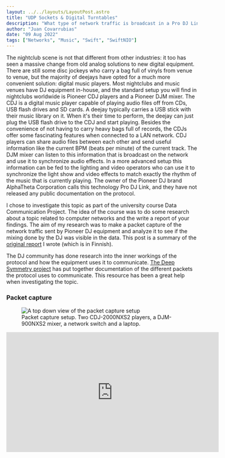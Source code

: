 ```yaml
---
layout: ../../layouts/LayoutPost.astro
title: "UDP Sockets & Digital Turntables"
description: "What type of network traffic is broadcast in a Pro DJ Link network? Investigating the packets sent by Pioneer DJ equipment and creating a Swift application to parse it."
author: "Juan Covarrubias"
date: "09 Aug 2022"
tags: ["Networks", "Music", "Swift", "SwiftNIO"]
---
```

The nightclub scene is not that different from other industries: it too has seen a massive change from old analog solutions to new digital equipment. There are still some disc jockeys who carry a bag full of vinyls from venue to venue, but the majority of deejays have opted for a much more convenient solution: digital music players. Most nightclubs and music venues have DJ equipment in-house, and the standard setup you will find in nightclubs worldwide is Pioneer CDJ players and a Pioneer DJM mixer. The CDJ is a digital music player capable of playing audio files off from CDs, USB flash drives and SD cards. A deejay typically carries a USB stick with their music library on it. When it's their time to perform, the deejay can just plug the USB flash drive to the CDJ and start playing. Besides the convenience of not having to carry heavy bags full of records, the CDJs offer some fascinating features when connected to a LAN network. CDJ players can share audio files between each other and send useful information like the current BPM (beats per minute) of the current track. The DJM mixer can listen to this information that is broadcast on the network and use it to synchronize audio effects. In a more advanced setup this information can be fed to the lighting and video operators who can use it to synchronize the light show and video effects to match exactly the rhythm of the music that is currently playing. The owner of the Pioneer DJ brand AlphaTheta Corporation calls this technology Pro DJ Link, and they have not released any public documentation on the protocol. 

I chose to investigate this topic as part of the university course Data Communication Project. The idea of the course was to do some research about a topic related to computer networks and the write a report of your findings. The aim of my research was to make a packet capture of the network traffic sent by Pioneer DJ equipment and analyze it to see if the mixing done by the DJ was visible in the data. This post is a summary of the [original report](https://drive.google.com/file/d/16tZl3c49iO1IoY9bwgNaKzjF9iTNqisA/view?usp=share_link) I wrote (which is in Finnish). 

The DJ community has done research into the inner workings of the protocol and how the equipment uses it to communicate. [The Deep Symmetry project](https://djl-analysis.deepsymmetry.org/djl-analysis/packets.html) has put together documentation of the different packets the protocol uses to communicate. This resource has been a great help when investigating the topic.

### Packet capture
<figure class="flex flex-col items-center justify-center w-full">
<img src="/cdj_setup.png" class="w-1/2" alt="A top down view of the packet capture setup">
<figcaption class="text-sm w-1/2 text-center bg-slate-50">Packet capture setup. Two CDJ-2000NXS2 players, a DJM-900NXS2 mixer, a network switch and a laptop.</figcaption>
</figure>

<div class="flex flex-row items-center justify-center w-full aspect-video">
<iframe class="object-cover h-full w-full" width="560" height="315" src="https://www.youtube.com/embed/MCkAdgy9cAU" title="YouTube video player" frameborder="0" allow="accelerometer; autoplay; clipboard-write; encrypted-media; gyroscope; picture-in-picture" allowfullscreen></iframe>
</div>